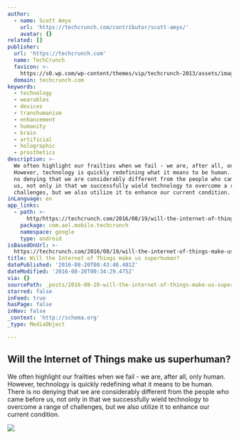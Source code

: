 ```yaml
---
author:
  - name: Scott Amyx
    url: 'https://techcrunch.com/contributor/scott-amyx/'
    avatar: {}
related: []
publisher:
  url: 'https://techcrunch.com'
  name: TechCrunch
  favicon: >-
    https://s0.wp.com/wp-content/themes/vip/techcrunch-2013/assets/images/favicon.ico
  domain: techcrunch.com
keywords:
  - technology
  - wearables
  - devices
  - transhumanism
  - enhancement
  - humanity
  - brain
  - artificial
  - holographic
  - prosthetics
description: >-
  We often highlight our frailties when we fail - we are, after all, only human.
  However, technology is quickly redefining what it means to be human. There is
  no denying that we are considerably different from the people who came before
  us, not only in that we successfully wield technology to overcome a range of
  challenges, but we also utilize it to enhance our current condition.
inLanguage: en
app_links:
  - path: >-
      http/https://techcrunch.com/2016/08/19/will-the-internet-of-things-make-us-superhuman/
    package: com.aol.mobile.techcrunch
    namespace: google
    type: android
isBasedOnUrl: >-
  https://techcrunch.com/2016/08/19/will-the-internet-of-things-make-us-superhuman/
title: Will the Internet of Things make us superhuman?
datePublished: '2016-08-20T00:43:46.481Z'
dateModified: '2016-08-20T00:34:29.475Z'
via: {}
sourcePath: _posts/2016-08-20-will-the-internet-of-things-make-us-superhuman.md
starred: false
inFeed: true
hasPage: false
inNav: false
_context: 'http://schema.org'
_type: MediaObject

---
```

<article style=""><h1>Will the Internet of Things make us superhuman?</h1><p>We often highlight our frailties when we fail - we are, after all, only human. However, technology is quickly redefining what it means to be human. There is no denying that we are considerably different from the people who came before us, not only in that we successfully wield technology to overcome a range of challenges, but we also utilize it to enhance our current condition.</p><img src="https://tctechcrunch2011.files.wordpress.com/2016/08/gettyimages-512515887.jpg?w=764&amp;h=400&amp;crop=1" /></article>